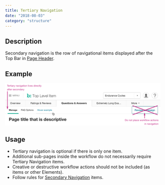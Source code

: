 ```yaml
---
title: Tertiary Navigation
date: "2018-08-03"
category: "structure"
---
```


## Description
Secondary navigation is the row of navigational items displayed after the Top Bar in [Page Header](../).

## Example
![An example of the Tertiary Navigation Menu](../content/2x/tertiary-nav.png)


## Usage
* Tertiary navigation is optional if there is only one item.
* Additional sub-pages inside the workflow do not necessarily require Tertiary Navigation items.
* Creative or destructive workflow actions should not be included (as items or other Elements).
* Follow rules for [Secondary Navigation](../secondary-nav) items.
